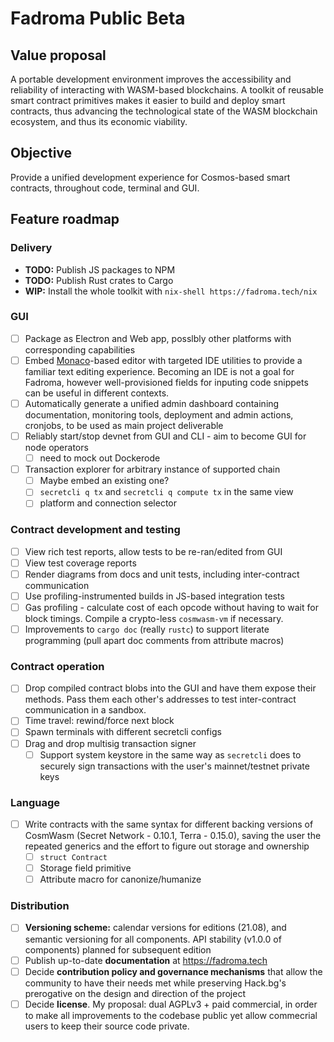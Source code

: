 # Fadroma Public Beta

## Value proposal
A portable development environment improves
the accessibility and reliability of interacting
with WASM-based blockchains.
A toolkit of reusable smart contract primitives
makes it easier to build and deploy smart contracts,
thus advancing the technological state of the WASM
blockchain ecosystem, and thus its economic viability.

## Objective
Provide a unified development experience
for Cosmos-based smart contracts,
throughout code, terminal and GUI.

## Feature roadmap

### Delivery

* **TODO:** Publish JS packages to NPM
* **TODO:** Publish Rust crates to Cargo
* **WIP:** Install the whole toolkit with `nix-shell https://fadroma.tech/nix`

### GUI
* [ ] Package as Electron and Web app, posslbly other platforms
      with corresponding capabilities 
* [ ] Embed [Monaco](https://github.com/microsoft/monaco-editor)-based editor
      with targeted IDE utilities to provide a familiar text editing experience.
      Becoming an IDE is not a goal for Fadroma, however well-provisioned fields
      for inputing code snippets can be useful in different contexts.
* [ ] Automatically generate a unified admin dashboard containing
      documentation, monitoring tools, deployment and admin actions,
      cronjobs, to be used as main project deliverable
* [ ] Reliably start/stop devnet from GUI and CLI - aim to become GUI for node operators
    * [ ] need to mock out Dockerode
* [ ] Transaction explorer for arbitrary instance of supported chain
    * [ ] Maybe embed an existing one?
    * [ ] `secretcli q tx` and `secretcli q compute tx` in the same view
    * [ ] platform and connection selector

### Contract development and testing
* [ ] View rich test reports, allow tests to be re-ran/edited from GUI
* [ ] View test coverage reports
* [ ] Render diagrams from docs and unit tests, including inter-contract communication
* [ ] Use profiling-instrumented builds in JS-based integration tests
* [ ] Gas profiling - calculate cost of each opcode without having to wait for block timings. Compile a crypto-less `cosmwasm-vm` if necessary.
* [ ] Improvements to `cargo doc` (really `rustc`) to support literate programming (pull apart doc comments from attribute macros)

### Contract operation
* [ ] Drop compiled contract blobs into the GUI and have them expose their methods.
      Pass them each other's addresses to test inter-contract communication in a sandbox.
* [ ] Time travel: rewind/force next block
* [ ] Spawn terminals with different secretcli configs
* [ ] Drag and drop multisig transaction signer
  * [ ] Support system keystore in the same way as `secretcli` does
        to securely sign transactions with the user's mainnet/testnet private keys

### Language
* [ ] Write contracts with the same syntax for different backing versions of CosmWasm (Secret Network - 0.10.1, Terra - 0.15.0), saving the user the repeated generics and the effort to figure out storage and ownership
    * [ ] `struct Contract` 
    * [ ] Storage field primitive
    * [ ] Attribute macro for canonize/humanize

### Distribution
* [ ] **Versioning scheme:** calendar versions for editions (21.08),
      and semantic versioning for all components.
      API stability (v1.0.0 of components) planned for subsequent edition
* [ ] Publish up-to-date **documentation** at https://fadroma.tech
* [ ] Decide **contribution policy and governance mechanisms**
      that allow the community to have their needs met while
      preserving Hack.bg's prerogative on the design and direction of the project
* [ ] Decide **license**. My proposal: dual AGPLv3 + paid commercial,
      in order to make all improvements to the codebase public yet
      allow commecrial users to keep their source code private.
